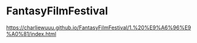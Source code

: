 # FantasyFilmFestival

https://charliewuuu.github.io/FantasyFilmFestival/1.%20%E9%A6%96%E9%A0%81/index.html

